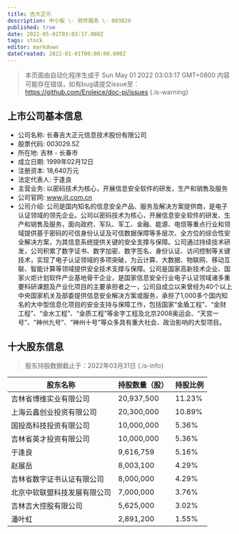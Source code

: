 ```yaml
---
title: 吉大正元
description: 中小板 \- 软件服务 \- 003029
published: true
date: 2022-05-01T03:03:17.000Z
tags: stock
editor: markdown
dateCreated: 2022-01-01T00:00:00.000Z
---
```


> 本页面由自动化程序生成于 Sun May 01 2022 03:03:17 GMT+0800
> 内容可能存在错误，如有bug请提交issue至：https://github.com/Eroleice/doc-pi/issues
{.is-warning}

## 上市公司基本信息
- 公司名称: 长春吉大正元信息技术股份有限公司
- 股票代码: 003029.SZ
- 所在地: 吉林 - 长春市
- 成立日期: 1999年02月12日
- 注册资本: 18,640万元
- 法定代表人: 于逢良
- 主营业务: 以密码技术为核心，开展信息安全软件的研发，生产和销售及服务
- 公司官网: www.jit.com.cn
- 公司介绍: 公司是国内知名的信息安全产品、服务及解决方案提供商，是电子认证领域的领先企业。公司以密码技术为核心，开展信息安全软件的研发、生产和销售及服务，面向政府、军队、军工、金融、能源、电信等重点行业和领域提供基于密码的可信身份认证及可信数据保障等多层次、全方位的综合性安全解决方案，为其信息系统提供关键的安全支撑与保障。公司通过持续技术研发，公司积累了数字证书、数字加密、数字签名、身份认证、访问控制等关键技术，实现了电子认证领域的多项突破，为云计算、大数据、物联网、移动互联、智能计算等领域提供安全技术支撑与保障。公司是国家高新技术企业、国家火炬计划软件产业基地骨干企业，是国家信息安全行业电子认证领域诸多重要科研课题及产业化项目的主要承担者之一，公司自成立以来曾经为40个以上中央国家机关及部委提供信息安全解决方案或服务，承担了1,000多个国内知名的大中型信息化项目的安全支持与保障工作，包括国家“金盾工程”、“金财工程”、“金水工程”、“金质工程”等金字工程及北京2008奥运会、“天宫一号”、“神州九号”、“神州十号”等众多具有重大社会、政治影响的大型项目。


## 十大股东信息
> 股东持股数据截止于：2022年03月31日
{.is-info}

| 股东名称 | 持股数量（股） | 持股比例 |
| --- | --- | --- |
| 吉林省博维实业有限公司 | 20,937,500 | 11.23% |
| 上海云鑫创业投资有限公司 | 20,300,000 | 10.89% |
| 国投高科技投资有限公司 | 10,000,000 | 5.36% |
| 吉林省英才投资有限公司 | 10,000,000 | 5.36% |
| 于逢良 | 9,616,759 | 5.16% |
| 赵展岳 | 8,003,100 | 4.29% |
| 吉林省数字证书认证有限公司 | 8,000,000 | 4.29% |
| 北京中软联盟科技发展有限公司 | 7,000,000 | 3.76% |
| 吉林吉大控股有限公司 | 5,625,000 | 3.02% |
| 潘叶虹 | 2,891,200 | 1.55% |




